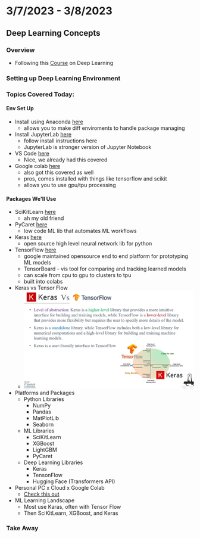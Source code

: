 # 3/7/2023 - 3/8/2023

## Deep Learning Concepts

### Overview

- Following this [Course](https://www.youtube.com/playlist?list=PL2GWo47BFyUO6Fiy2mJCxR8sUrBEfT6BM) on Deep Learning

### Setting up Deep Learning Environment

### Topics Covered Today:

#### Env Set Up

- Install using Anaconda [here](https://www.anaconda.com/products/distribution)
  - allows you to make diff enviroments to handle package managing
- Install JupyterLab [here](http://jupyter.org/install)
  - follow install instructions here
  - JupyterLab is stronger version of Jupyter Notebook
- VS Code [here](https://code.visualstudio.com)
  - Nice, we already had this covered
- Google colab [here](https://colab.google.com)
  - also got this covered as well
  - pros, comes installed with things like tensorflow and scikit
  - allows you to use gpu/tpu processing

#### Packages We'll Use

- SciKitLearn [here](https://scikit-learn.org/stable/install.html)
  - ah my old friend
- PyCaret [here](https://pycaret.gitbook.io/docs/get-started/installation)
  - low code ML lib that automates ML workflows  
- Keras [here](https://keras.io)
  - open source high level neural network lib for python
- TensorFlow [here](https://www.tensorflow.org/install)
  - google maintained opensource end to end platform for prototyping ML models
  - TensorBoard - vis tool for comparing and tracking learned models
  - can scale from cpu to gpu to clusters to tpu
  - built into colabs
- Keras vs Tensor Flow
  - ![screenshot](/learning_log/assets/Screenshot%202023-03-07%20161436.png)
- Platforms and Packages
  - Python Libraries
    - NumPy
    - Pandas
    - MatPlotLib
    - Seaborn
  - ML Libraries
    - SciKitLearn
    - XGBoost
    - LightGBM
    - PyCaret
  - Deep Learning Libraries
    - Keras
    - TensonFlow
    - Hugging Face (Transformers API)
- Personal PC x Cloud x Google Colab
  - [Check this out](https://youtu.be/73fO3UkkiG4?t=1667)
- ML Learning Landscape
  - Most use Karas, often with Tensor Flow
  - Then SciKitLearn, XGBoost, and Keras
  
### Take Away
